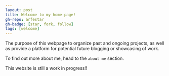```yaml
---
layout: post
title: Welcome to my home page!
gh-repo: arfesta/
gh-badge: [star, fork, follow]
tags: [welcome]
---
```


The purpose of this webpage to organize past and ongoing projects, as well as provide a platform for potential future blogging or showcasing of work. 

To find out more about me, head to the `about me` section. 

This website is still a work in progress!! 
